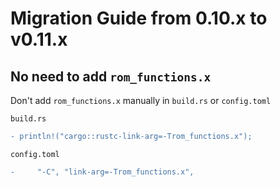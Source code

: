 # Migration Guide from 0.10.x to v0.11.x

## No need to add `rom_functions.x`

Don't add `rom_functions.x` manually in `build.rs` or `config.toml`

`build.rs`
```diff
- println!("cargo::rustc-link-arg=-Trom_functions.x");
```

`config.toml`
```diff
-     "-C", "link-arg=-Trom_functions.x",
```


